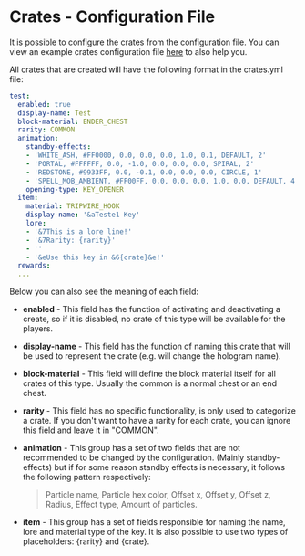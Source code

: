# Crates - Configuration File

It is possible to configure the crates from the configuration file. You can view an example crates configuration file [here](https://pastebin.com/uDhvmkxS) to also help you.

All crates that are created will have the following format in the crates.yml file:

```yml
test:
  enabled: true
  display-name: Test
  block-material: ENDER_CHEST
  rarity: COMMON
  animation:
    standby-effects:
    - 'WHITE_ASH, #FF0000, 0.0, 0.0, 0.0, 1.0, 0.1, DEFAULT, 2'
    - 'PORTAL, #FFFFFF, 0.0, -1.0, 0.0, 0.0, 0.0, SPIRAL, 2'
    - 'REDSTONE, #9933FF, 0.0, -0.1, 0.0, 0.0, 0.0, CIRCLE, 1'
    - 'SPELL_MOB_AMBIENT, #FF00FF, 0.0, 0.0, 0.0, 1.0, 0.0, DEFAULT, 4'
    opening-type: KEY_OPENER
  item:
    material: TRIPWIRE_HOOK
    display-name: '&aTeste1 Key'
    lore:
    - '&7This is a lore line!'
    - '&7Rarity: {rarity}'
    - ''
    - '&eUse this key in &6{crate}&e!'
  rewards:
  ...
```

Below you can also see the meaning of each field:

* **enabled** - This field has the function of activating and deactivating a create, so if it is disabled, no crate of this type will be available for the players.

* **display-name** - This field has the function of naming this crate that will be used to represent the crate (e.g. will change the hologram name).

* **block-material** - This field will define the block material itself for all crates of this type. Usually the common is a normal chest or an end chest.

* **rarity** - This field has no specific functionality, is only used to categorize a crate. If you don't want to have a rarity for each crate, you can ignore this field and leave it in "COMMON".

* **animation** - This group has a set of two fields that are not recommended to be changed by the configuration. (Mainly standby-effects) but if for some reason standby effects is necessary, it follows the following pattern respectively:

  > Particle name, Particle hex color, Offset x, Offset y, Offset z, Radius, Effect type, Amount of particles.

* **item** - This group has a set of fields responsible for naming the name, lore and material type of the key. It is also possible to use two types of placeholders: {rarity} and {crate}.
